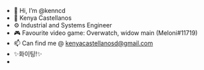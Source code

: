 - 👋 Hi, I’m @kenncd 
- 🎀 Kenya Castellanos
- ⚙️  Industrial and Systems Engineer
- 🎮 Favourite video game: Overwatch, widow main (Meloni#11719)
- 📫 Can find me @ kenyacastellanosd@gmail.com
- ✨화이팅!✨
- 

<!---
kenncd/kenncd is a ✨ special ✨ repository because its `README.md` (this file) appears on your GitHub profile.
You can click the Preview link to take a look at your changes.
--->
